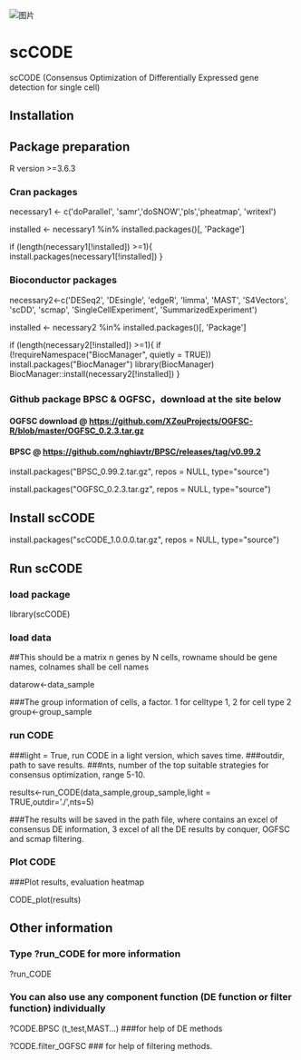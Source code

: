 ![图片](https://user-images.githubusercontent.com/17633478/137339355-b4339284-ecbf-4c44-9449-8b6f76444d5d.png)


# scCODE
scCODE (Consensus Optimization of Differentially Expressed gene detection for single cell)
## Installation

## Package preparation
R version >=3.6.3

### Cran packages
necessary1 <- c('doParallel', 'samr','doSNOW','pls','pheatmap', 'writexl')

installed <- necessary1 %in% installed.packages()[, 'Package']

if (length(necessary1[!installed]) >=1){
  install.packages(necessary1[!installed])
}
### Bioconductor packages
necessary2<-c('DESeq2', 'DEsingle', 
              'edgeR', 'limma', 'MAST', 'S4Vectors', 'scDD', 'scmap', 'SingleCellExperiment', 'SummarizedExperiment')
              
installed <- necessary2 %in% installed.packages()[, 'Package']

if (length(necessary2[!installed]) >=1){
  if (!requireNamespace("BiocManager", quietly = TRUE))
    install.packages("BiocManager")
  library(BiocManager)
  BiocManager::install(necessary2[!installed])
}
### Github package BPSC & OGFSC，download at the site below
#### OGFSC download @ https://github.com/XZouProjects/OGFSC-R/blob/master/OGFSC_0.2.3.tar.gz
#### BPSC @ https://github.com/nghiavtr/BPSC/releases/tag/v0.99.2

install.packages("BPSC_0.99.2.tar.gz", repos = NULL, type="source")

install.packages("OGFSC_0.2.3.tar.gz", repos = NULL, type="source")

## Install scCODE

install.packages("scCODE_1.0.0.0.tar.gz", repos = NULL, type="source")

## Run scCODE

### load package

library(scCODE)

### load data
##This should be a matrix n genes by N cells, rowname should be gene names, colnames shall be cell names

datarow<-data_sample 

###The group information of cells, a factor. 1 for celltype 1, 2 for cell type 2 
group<-group_sample

### run CODE
###light = True, run CODE in a light version, which saves time.
###outdir, path to save results.
###nts, number of the top suitable strategies for consensus optimization, range 5-10.

results<-run_CODE(data_sample,group_sample,light = TRUE,outdir=’./’,nts=5)

###The results will be saved in the path file, where contains an excel of consensus DE information, 3 excel of all the DE results by conquer, OGFSC and scmap filtering.

### Plot CODE
###Plot results, evaluation heatmap

CODE_plot(results)

## Other information
### Type ?run_CODE for more information

?run_CODE

### You can also use any component function (DE function or filter function) individually

?CODE.BPSC (t_test,MAST…) ###for help of DE methods

?CODE.filter_OGFSC  ### for help of filtering methods.
